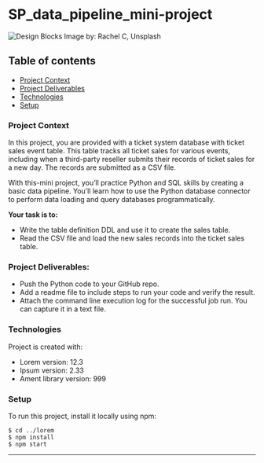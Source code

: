# SP_data_pipeline_mini-project
![Design Blocks](https://images.unsplash.com/photo-1565086101813-41318972d895?ixid=MXwxMjA3fDB8MHxwaG90by1wYWdlfHx8fGVufDB8fHw%3D&ixlib=rb-1.2.1&auto=format&fit=crop&w=1934&q=80)
Image by: Rachel C, Unsplash

## Table of contents
* [Project Context](#project-context)
* [Project Deliverables](#project-deliverables)
* [Technologies](#technologies)
* [Setup](#setup)


### Project Context

In this project, you are provided with a ticket system database with ticket sales event table. This table tracks all ticket sales for various events, including when
a third-party reseller submits their records of ticket sales for a new day. The records are submitted as a CSV file.

With this-mini project, you’ll practice Python and SQL skills by creating a basic data pipeline. You’ll learn how to use the Python database connector to perform data loading and query
databases programmatically.

__Your task is to:__

- Write the table definition DDL and use it to create the sales table.
- Read the CSV file and load the new sales records into the ticket sales table.


### Project Deliverables:

- Push the Python code to your GitHub repo.
- Add a readme file to include steps to run your code and verify the result.
- Attach the command line execution log for the successful job run. You can capture it in a text file.

### Technologies

Project is created with:
* Lorem version: 12.3
* Ipsum version: 2.33
* Ament library version: 999
	
### Setup
To run this project, install it locally using npm:

```
$ cd ../lorem
$ npm install
$ npm start
```
_____